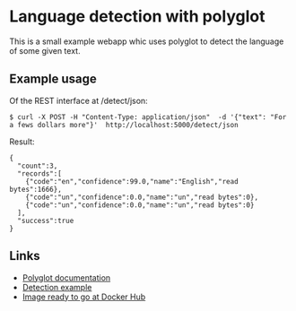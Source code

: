 # Language detection with polyglot

This is a small example webapp whic uses polyglot to detect
the language of some given text. 

## Example usage
Of the REST interface at /detect/json:
```
$ curl -X POST -H "Content-Type: application/json"  -d '{"text": "For a fews dollars more"}'  http://localhost:5000/detect/json
```
Result:
```
{
  "count":3,
  "records":[
    {"code":"en","confidence":99.0,"name":"English","read bytes":1666},
    {"code":"un","confidence":0.0,"name":"un","read bytes":0},
    {"code":"un","confidence":0.0,"name":"un","read bytes":0}
  ],
  "success":true
}
```


## Links
* [Polyglot documentation](https://polyglot.readthedocs.io/en/latest/index.html)
* [Detection example](https://polyglot.readthedocs.io/en/latest/Detection.html)
* [Image ready to go at Docker Hub](https://hub.docker.com/repository/docker/docdiesel/language-detection)

